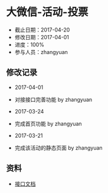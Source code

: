 # 大微信-活动-投票
- 截止日期：2017-04-20
- 修改日期：2017-04-01  
- 进度：100%  
- 参与人员：zhangyuan 

## 修改记录
- 2017-04-01
 * 对接接口完善功能 by zhangyuan
 
- 2017-03-24
 * 完成首页功能 by zhangyuan
 
- 2017-03-21
 * 完成该活动的静态页面 by zhangyuan

## 资料
- [接口文档](http://www.doyoteam.com/chinapostwxyx/api/help.do)




